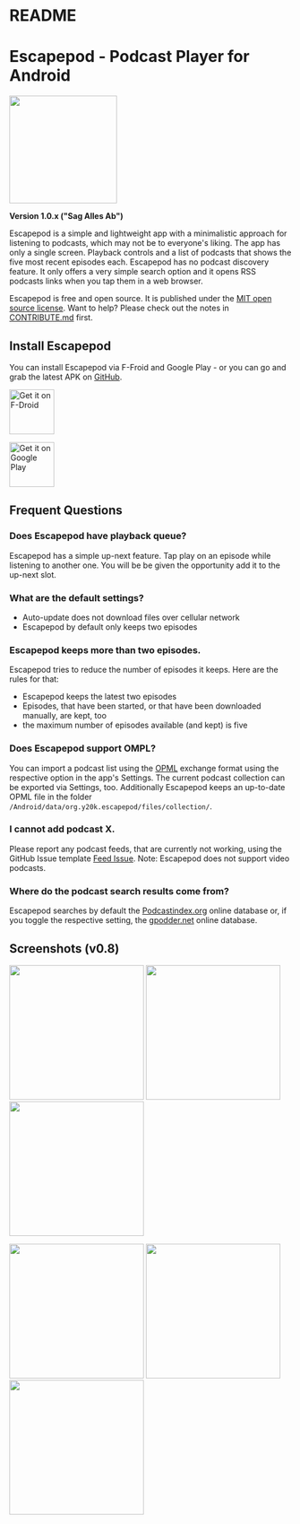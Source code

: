 README
======

# Escapepod - Podcast Player for Android
<img src="https://raw.githubusercontent.com/y20k/escapepod/master/app/src/main/res/mipmap-xxxhdpi/ic_launcher_round.png" width="192" />

**Version 1.0.x ("Sag Alles Ab")**

Escapepod is a simple and lightweight app with a minimalistic approach for listening to podcasts, which may not be to everyone's liking. The app has only a single screen. Playback controls and a list of podcasts that shows the five most recent episodes each. Escapepod has no podcast discovery feature. It only offers a very simple search option and it opens RSS podcasts links when you tap them in a web browser.

Escapepod is free and open source. It is published under the [MIT open source license](https://opensource.org/licenses/MIT). Want to help? Please check out the notes in [CONTRIBUTE.md](https://github.com/y20k/escapepod/blob/master/CONTRIBUTE.md) first.

## Install Escapepod
You can install Escapepod via F-Froid and Google Play - or you can go and grab the latest APK on [GitHub](https://github.com/y20k/escapepod/releases).

[<img src="https://fdroid.gitlab.io/artwork/badge/get-it-on.png" alt="Get it on F-Droid" height="80">](https://f-droid.org/packages/org.y20k.escapepod/)

[<img src="https://play.google.com/intl/en_us/badges/images/generic/en-play-badge.png" alt="Get it on Google Play" height="80">](https://play.google.com/store/apps/details?id=org.y20k.escapepod)

## Frequent Questions

### Does Escapepod have playback queue?
Escapepod has a simple up-next feature. Tap play on an episode while listening to another one. You will be be given the opportunity add it to the up-next slot.

### What are the default settings?
- Auto-update does not download files over cellular network
- Escapepod by default only keeps two episodes

### Escapepod keeps more than two episodes.
Escapepod tries to reduce the number of episodes it keeps. Here are the rules for that:

- Escapepod keeps the latest two episodes
- Episodes, that have been started, or that have been downloaded manually, are kept, too
- the maximum number of episodes available (and kept) is five

### Does Escapepod support OMPL?
You can import a podcast list using the [OPML](https://en.wikipedia.org/wiki/OPML) exchange format using the respective option in the app's Settings. The current podcast collection can be exported via Settings, too. Additionally Escapepod keeps an up-to-date OPML file in the folder `/Android/data/org.y20k.escapepod/files/collection/`.

### I cannot add podcast X.
Please report any podcast feeds, that are currently not working, using the GitHub Issue template [Feed Issue](https://github.com/y20k/escapepod/issues/new?assignees=&labels=feed+issue&template=feed-issue.md&title=%5BFeed%5D). Note: Escapepod does not support video podcasts.

### Where do the podcast search results come from?
Escapepod searches by default the [Podcastindex.org](https://podcastindex.org/) online database or, if you toggle the respective setting, the [gpodder.net](https://gpodder.net/directory/) online database.


## Screenshots (v0.8)
[<img src="https://raw.githubusercontent.com/y20k/escapepod/master/metadata/en-US/phoneScreenshots/01-lockscreen-active-v0.8-oneplus5.png" width="240">](https://raw.githubusercontent.com/y20k/escapepod/master/metadata/en-US/phoneScreenshots/01-lockscreen-active-v0.8-oneplus5.png)
[<img src="https://raw.githubusercontent.com/y20k/escapepod/master/metadata/en-US/phoneScreenshots/02-playback-v0.8-oneplus5.png" width="240">](https://raw.githubusercontent.com/y20k/escapepod/master/metadata/en-US/phoneScreenshots/02-playback-v0.8-oneplus5.png)
[<img src="https://raw.githubusercontent.com/y20k/escapepod/master/metadata/en-US/phoneScreenshots/03-large-player-sheet-v0.8-oneplus5.png" width="240">](https://raw.githubusercontent.com/y20k/escapepod/master/metadata/en-US/phoneScreenshots/03-large-player-sheet-v0.8-oneplus5.png)

[<img src="https://raw.githubusercontent.com/y20k/escapepod/master/metadata/en-US/phoneScreenshots/04-show_notes-v0.8-oneplus5.png" width="240">](https://raw.githubusercontent.com/y20k/escapepod/master/metadata/en-US/phoneScreenshots/04-show_notes-v0.8-oneplus5.png)
[<img src="https://raw.githubusercontent.com/y20k/escapepod/master/metadata/en-US/phoneScreenshots/05-podcast-details-v0.8-oneplus5.png" width="240">](https://raw.githubusercontent.com/y20k/escapepod/master/metadata/en-US/phoneScreenshots/05-podcast-details-v0.8-oneplus5.png)
[<img src="https://raw.githubusercontent.com/y20k/escapepod/master/metadata/en-US/phoneScreenshots/06-add-podcast-v0.8-oneplus5.png" width="240">](https://raw.githubusercontent.com/y20k/escapepod/master/metadata/en-US/phoneScreenshots/06-add-podcast-v0.8-oneplus5.png)
